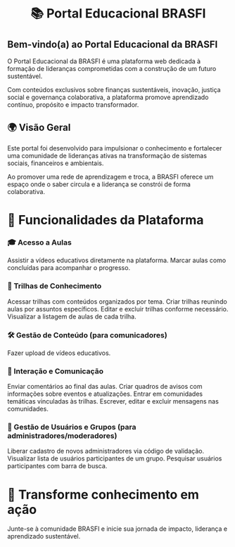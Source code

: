 <h1 align="center">📚 Portal Educacional BRASFI</h1>

## Bem-vindo(a) ao Portal Educacional da BRASFI

O Portal Educacional da BRASFI é uma plataforma web dedicada à formação de lideranças comprometidas com a construção de um futuro sustentável.

Com conteúdos exclusivos sobre finanças sustentáveis, inovação, justiça social e governança colaborativa, a plataforma promove aprendizado contínuo, propósito e impacto transformador.

## 🌍 Visão Geral

Este portal foi desenvolvido para impulsionar o conhecimento e fortalecer uma comunidade de lideranças ativas na transformação de sistemas sociais, financeiros e ambientais.

Ao promover uma rede de aprendizagem e troca, a BRASFI oferece um espaço onde o saber circula e a liderança se constrói de forma colaborativa. 

# 🚀 Funcionalidades da Plataforma

###  🎓 Acesso a Aulas
Assistir a vídeos educativos diretamente na plataforma.
Marcar aulas como concluídas para acompanhar o progresso.
###  🧭 Trilhas de Conhecimento
Acessar trilhas com conteúdos organizados por tema.
Criar trilhas reunindo aulas por assuntos específicos.
Editar e excluir trilhas conforme necessário.
Visualizar a listagem de aulas de cada trilha.
### 🛠️ Gestão de Conteúdo (para comunicadores)
Fazer upload de vídeos educativos.
### 💬 Interação e Comunicação
Enviar comentários ao final das aulas.
Criar quadros de avisos com informações sobre eventos e atualizações.
Entrar em comunidades temáticas vinculadas às trilhas.
Escrever, editar e excluir mensagens nas comunidades.
### 👥 Gestão de Usuários e Grupos (para administradores/moderadores)
Liberar cadastro de novos administradores via código de validação.
Visualizar lista de usuários participantes de um grupo.
Pesquisar usuários participantes com barra de busca.
# 🌱 Transforme conhecimento em ação

Junte-se à comunidade BRASFI e inicie sua jornada de impacto, liderança e aprendizado sustentável.
